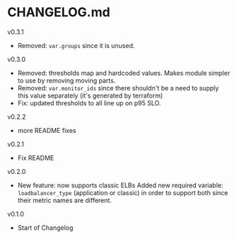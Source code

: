 # CHANGELOG.md
v0.3.1
- Removed: `var.groups` since it is unused.

v0.3.0
- Removed: thresholds map and hardcoded values. Makes module simpler to use by removing moving parts.
- Removed: `var.monitor_ids` since there shouldn't be a need to supply this value separately (it's generated by terraform)
- Fix: updated thresholds to all line up on p95 SLO.

v0.2.2
- more README fixes

v0.2.1
- Fix README

v0.2.0
- New feature: now supports classic ELBs
  Added new required variable: `loadbalancer_type` (application or classic) in order to support both since their metric names are different.

v0.1.0
- Start of Changelog
